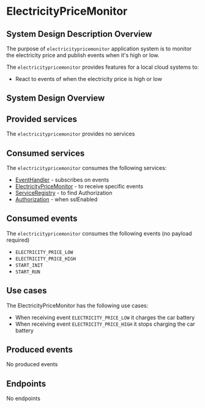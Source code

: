 # ElectricityPriceMonitor

<a name="electricitypricemonitor_sdd" />

## System Design Description Overview

The purpose of `electricitypricemonitor` application system is to monitor the electricity price and publish events when it's high or low.

The `electricitypricemonitor` provides features for a local cloud systems to:
* React to events of when the electricity price is high or low

<a name="electricitypricemonitor_sysd" />

## System Design Overview

<a name="electricitypricemonitor_provided_services" />

## Provided services

The `electricitypricemonitor` provides no services

<a name="electricitypricemonitor_consumed_services" />

## Consumed services

The `electricitypricemonitor` consumes the following services:
* [EventHandler](https://github.com/arrowhead-f/core-java-spring/blob/aitia-docs/eventhandler) - subscribes on events
* [ElectricityPriceMonitor](/docs/electricitypricemonitor) - to receive specific events
* [ServiceRegistry](https://github.com/arrowhead-f/core-java-spring/blob/aitia-docs/serviceregistry) - to find Authorization
* [Authorization](https://github.com/arrowhead-f/core-java-spring/blob/aitia-docs/authorization) - when sslEnabled

<a name="electricitypricemonitor_consumed_events" />

## Consumed events

The `electricitypricemonitor` consumes the following events (no payload required)
* `ELECTRICITY_PRICE_LOW`
* `ELECTRICITY_PRICE_HIGH`
* `START_INIT`
* `START_RUN`

<a name="electricitypricemonitor_usecases" />

## Use cases

The ElectricityPriceMonitor has the following use cases:
* When receiving event `ELECTRICITY_PRICE_LOW` it charges the car battery
* When receiving event `ELECTRICITY_PRICE_HIGH` it stops charging the car battery

<a name="electricitypricemonitor_endpoints" />

## Produced events

No produced events

## Endpoints

No endpoints
